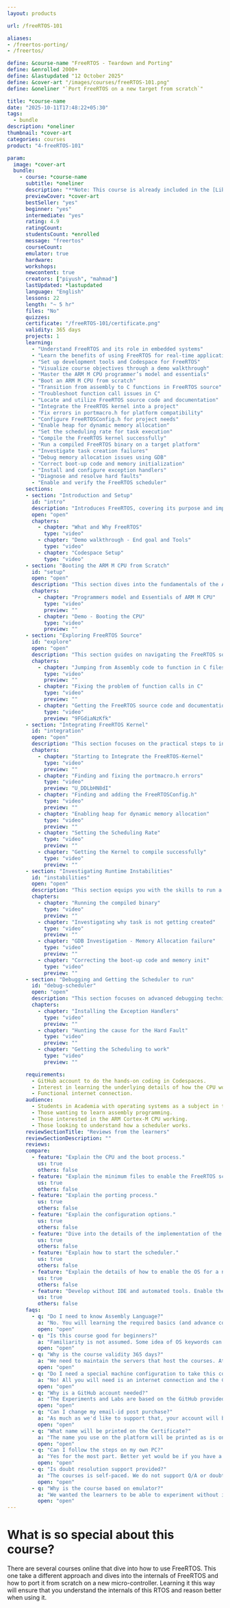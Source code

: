 ```yaml
---
layout: products

url: /freeRTOS-101

aliases:
- /freertos-porting/
- /freertos/

define: &course-name "FreeRTOS - Teardown and Porting"
define: &enrolled 2000+
define: &lastupdated "12 October 2025"
define: &cover-art "/images/courses/freeRTOS-101.png"
define: &oneliner "`Port FreeRTOS on a new target from scratch`"

title: *course-name
date: "2025-10-11T17:48:22+05:30"
tags:
  - bundle
description: *oneliner
thumbnail: *cover-art
categories: courses
product: "4-freeRTOS-101"

param:
  image: *cover-art
  bundle:
    - course: *course-name
      subtitle: *oneliner
      description: "**Note: This course is already included in the [Library Access](/library)!**\n\nLearn FreeRTOS kernel by tearing it down to it's bare minimum and doing a port for a new target from scratch. This includes booting the CPU from scratch and placing the code in memory manually. Along the way, learn the internals of how the OS is structured and how it works."
      previewCover: *cover-art
      bestSeller: "yes"
      beginner: "yes"
      intermediate: "yes"
      rating: 4.9
      ratingCount:
      studentsCount: *enrolled
      message: "freertos"
      courseCount:
      emulator: true
      hardware:
      workshops:
      newcontent: true
      creators: ["piyush", "mahmad"]
      lastUpdated: *lastupdated
      language: "English"
      lessons: 22
      length: "~ 5 hr"
      files: "No"
      quizzes:
      certificate: "/freeRTOS-101/certificate.png"
      validity: 365 days
      projects: 1
      learning:
        - "Understand FreeRTOS and its role in embedded systems"
        - "Learn the benefits of using FreeRTOS for real-time applications"
        - "Set up development tools and Codespace for FreeRTOS"
        - "Visualize course objectives through a demo walkthrough"
        - "Master the ARM M CPU programmer’s model and essentials"
        - "Boot an ARM M CPU from scratch"
        - "Transition from assembly to C functions in FreeRTOS source"
        - "Troubleshoot function call issues in C"
        - "Locate and utilize FreeRTOS source code and documentation"
        - "Integrate the FreeRTOS kernel into a project"
        - "Fix errors in portmacro.h for platform compatibility"
        - "Configure FreeRTOSConfig.h for project needs"
        - "Enable heap for dynamic memory allocation"
        - "Set the scheduling rate for task execution"
        - "Compile the FreeRTOS kernel successfully"
        - "Run a compiled FreeRTOS binary on a target platform"
        - "Investigate task creation failures"
        - "Debug memory allocation issues using GDB"
        - "Correct boot-up code and memory initialization"
        - "Install and configure exception handlers"
        - "Diagnose and resolve hard faults"
        - "Enable and verify the FreeRTOS scheduler"
      sections:
      - section: "Introduction and Setup"
        id: "intro"
        description: "Introduces FreeRTOS, covering its purpose and importance in embedded systems development. Through a guided demo walkthrough, you will understand the course’s end goals and the tools required. The section concludes with hands-on guidance on setting up a Codespace environment, ensuring a smooth start to FreeRTOS development."
        open: "open"
        chapters:
          - chapter: "What and Why FreeRTOS"
            type: "video"
          - chapter: "Demo walkthrough - End goal and Tools"
            type: "video"
          - chapter: "Codespace Setup"
            type: "video"
      - section: "Booting the ARM M CPU from Scratch"
        id: "setup"
        open: "open"
        description: "This section dives into the fundamentals of the ARM M CPU, exploring its programmer’s model and essential concepts critical for embedded development. Through a practical demo, you will gain hands-on experience in booting the ARM-M CPU from scratch, laying a solid foundation for integrating FreeRTOS on the platform."
        chapters:
          - chapter: "Programmers model and Essentials of ARM M CPU"
            type: "video"
            preview: ""
          - chapter: "Demo - Booting the CPU"
            type: "video"
            preview: ""
      - section: "Exploring FreeRTOS Source"
        id: "explore"
        open: "open"
        description: "This section guides on navigating the FreeRTOS source code, starting with transitioning from assembly code to C functions. You will troubleshoot and resolve issues related to function calls in C, ensuring smooth code execution. Additionally, the section covers how to locate, download, and effectively use FreeRTOS source code and documentation for project development."
        chapters:
          - chapter: "Jumping from Assembly code to function in C files"
            type: "video"
            preview: ""
          - chapter: "Fixing the problem of function calls in C"
            type: "video"
            preview: ""
          - chapter: "Getting the FreeRTOS source code and documentation"
            type: "video"
            preview: "9FGdiaNzKfk"
      - section: "Integrating FreeRTOS Kernel"
        id: "integration"
        open: "open"
        description: "This section focuses on the practical steps to integrate the FreeRTOS kernel into a project. You will learn to identify and resolve errors in portmacro.h, configure FreeRTOSConfig.h for project-specific needs, and enable heap memory for dynamic allocation. The section also covers setting the scheduling rate to control task execution and guides you through achieving a successful kernel compilation for the target platform."
        chapters:
          - chapter: "Starting to Integrate the FreeRTOS-Kernel"
            type: "video"
            preview: ""
          - chapter: "Finding and fixing the portmacro.h errors"
            type: "video"
            preview: "U_DDLbHN8dI"
          - chapter: "Finding and adding the FreeRTOSConfig.h"
            type: "video"
            preview: ""
          - chapter: "Enabling heap for dynamic memory allocation"
            type: "video"
            preview: ""
          - chapter: "Setting the Scheduling Rate"
            type: "video"
            preview: ""
          - chapter: "Getting the Kernel to compile successfully"
            type: "video"
            preview: ""
      - section: "Investigating Runtime Instabilities"
        id: "instabilities"
        open: "open"
        description: "This section equips you with the skills to run a compiled FreeRTOS binary on a target platform and troubleshoot runtime issues. You will investigate why tasks fail to create, using GDB to diagnose memory allocation failures. The section concludes with correcting boot-up code and memory initialization to ensure system stability."
        chapters:
          - chapter: "Running the compiled binary"
            type: "video"
            preview: ""
          - chapter: "Investigating why task is not getting created"
            type: "video"
            preview: ""
          - chapter: "GDB Investigation - Memory Allocation failure"
            type: "video"
            preview: ""
          - chapter: "Correcting the boot-up code and memory init"
            type: "video"
            preview: ""
      - section: "Debugging and Getting the Scheduler to run"
        id: "debug-scheduler"
        open: "open"
        description: "This section focuses on advanced debugging techniques for FreeRTOS. You will learn to install and configure exception handlers to manage system errors effectively. The section guides you through identifying and resolving the causes of hard faults. Finally, you will master the process of enabling and verifying the FreeRTOS scheduler to ensure seamless task execution."
        chapters:
          - chapter: "Installing the Exception Handlers"
            type: "video"
            preview: ""
          - chapter: "Hunting the cause for the Hard Fault"
            type: "video"
            preview: ""
          - chapter: "Getting the Scheduling to work"
            type: "video"
            preview: ""

      requirements:
        - GitHub account to do the hands-on coding in Codespaces.
        - Interest in learning the underlying details of how the CPU works.
        - Functional internet connection.
      audience:
        - Students in Academia with operating systems as a subject in the course.
        - Those wanting to learn assembly programming.
        - Those interested in the ARM Cortex-M CPU working.
        - Those looking to understand how a scheduler works.
      reviewSectionTitle: "Reviews from the learners"
      reviewSectionDescription: ""
      reviews:
      compare:
        - feature: "Explain the CPU and the boot process."
          us: true
          others: false
        - feature: "Explain the minimum files to enable the FreeRTOS scheduler."
          us: true
          others: false
        - feature: "Explain the porting process."
          us: true
          others: false
        - feature: "Explain the configuration options."
          us: true
          others: false
        - feature: "Dive into the details of the implementation of the tasks."
          us: true
          others: false
        - feature: "Explain how to start the scheduler."
          us: true
          others: false
        - feature: "Explain the details of how to enable the OS for a new target without copy pasting other examples."
          us: true
          others: false
        - feature: "Develop without IDE and automated tools. Enable the port by hand from scratch."
          us: true
          others: false
      faqs:
        - q: "Do I need to know Assembly Language?"
          a: "No. You will learning the required basics (and advance concepts) as part of the course."
          open: "open"
        - q: "Is this course good for beginners?"
          a: "Familiarity is not assumed. Some idea of OS keywords can help."
          open: "open"
        - q: "Why is the course validity 365 days?"
          a: "We need to maintain the servers that host the courses. At the moment we have enough capital to keep the server afloat for another year. We are striving to make this a lifetime access course. As the funds trickle in, we will revisit the validity and might update it for all the enrolled learners. It is however no a promise!"
          open: "open"
        - q: "Do I need a special machine configuration to take this course?"
          a: "No! All you will need is an internet connection and the Chrome browser. The hands-on examples and lab work is based on GitHub codespaces platform."
          open: "open"
        - q: "Why is a GitHub account needed?"
          a: "The Experiments and Labs are based on the GitHub provided Codespaces virtual machine. Codespaces will enable a common work environment for all the learners and avoid the hassle of special setup."
          open: "open"
        - q: "Can I change my email-id post purchase?"
          a: "As much as we'd like to support that, your account will be linked to your email-id post purchase."
          open: "open"
        - q: "What name will be printed on the Certificate?"
          a: "The name you use on the platform will be printed as is on the Certificate when it is generated."
          open: "open"
        - q: "Can I follow the steps on my own PC?"
          a: "Yes for the most part. Better yet would be if you have a Linux machine. We will not support debugs on your personal support."
          open: "open"
        - q: "Is doubt resolution support provided?"
          a: "The courses is self-paced. We do not support Q/A or doubt resolution. The platform provides a way for you to ask questions that other students can respond to."
          open: "open"
        - q: "Why is the course based on emulator?"
          a: "We wanted the learners to be able to experiment without investing into any hardware. Once the learner is comfortable with the material, they can try the experiment on the real hardware."
          open: "open"
---
```


# What is so special about this course?

There are several courses online that dive into how to use FreeRTOS. This one take a different approach and dives into the internals of FreeRTOS and how to port it from scratch on a new micro-controller. Learning it this way will ensure that you understand the internals of this RTOS and reason better when using it.
